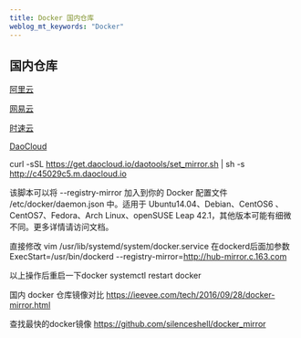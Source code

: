 ```yaml
---
title: Docker 国内仓库
weblog_mt_keywords: "Docker"
---
```


## 国内仓库

[阿里云](https://dev.aliyun.com/search.html)

[网易云](https://c.163yun.com/hub#/m/home/)

[时速云](https://hub.tenxcloud.com/)

[DaoCloud](https://www.daocloud.io/mirror#accelerator-doc)



curl -sSL https://get.daocloud.io/daotools/set_mirror.sh | sh -s http://c45029c5.m.daocloud.io

该脚本可以将 --registry-mirror 加入到你的 Docker 配置文件 /etc/docker/daemon.json 中。适用于 Ubuntu14.04、Debian、CentOS6 、CentOS7、Fedora、Arch Linux、openSUSE Leap 42.1，其他版本可能有细微不同。更多详情请访问文档。


直接修改 vim /usr/lib/systemd/system/docker.service 
在dockerd后面加参数
ExecStart=/usr/bin/dockerd --registry-mirror=http://hub-mirror.c.163.com

以上操作后重启一下docker
 systemctl restart docker 
 
 
国内 docker 仓库镜像对比
https://ieevee.com/tech/2016/09/28/docker-mirror.html

查找最快的docker镜像
https://github.com/silenceshell/docker_mirror

